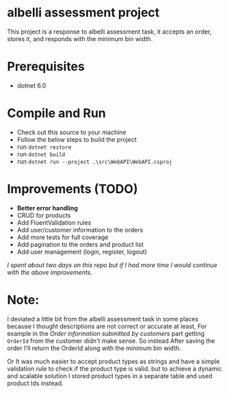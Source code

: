 # albelli assessment project
This project is a response to albelli assessment task, 
it accepts an order, stores it, and responds with the minimum bin width.

# Prerequisites
- dotnet 6.0

# Compile and Run
- Check out this source to your machine
- Follow the below steps to build the project
- run `dotnet restore`
- run `dotnet build`
- run `dotnet run --project .\src\WebAPI\WebAPI.csproj`

# Improvements (TODO)

- **Better error handling**
- CRUD for products
- Add FluentValidation rules
- Add user/customer information to the orders
- Add more tests for full coverage
- Add pagination to the orders and product list
- Add user management (login, register, logout)

*I spent about two days on this repo but if I had more time I would continue with the above improvements.*


# Note:

I deviated a little bit from the albelli assessment task in some places because I thought descriptions are not correct or accurate at least,
For example in the  *Order information submitted by customers* part getting `OrderId` from the customer didn't make sense.
So instead After saving the order I'll return the OrderId along with the minimum bin width.

Or It was much easier to accept product types as strings and have a simple validation rule to check if the product type is valid.
but to achieve a dynamic and scalable solution I stored product types in a separate table and used product Ids instead.
